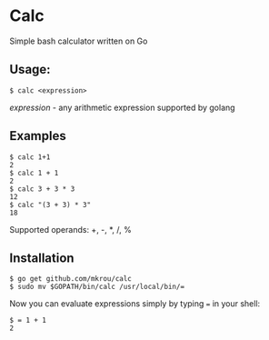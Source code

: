 # Calc

Simple bash calculator written on Go

## Usage:

```shell
$ calc <expression>
```

*expression* - any arithmetic expression supported by golang

## Examples

```shell
$ calc 1+1
2
$ calc 1 + 1
2
$ calc 3 + 3 * 3
12
$ calc "(3 + 3) * 3"
18
```

Supported operands: +, -, *, /, %

## Installation

```shell
$ go get github.com/mkrou/calc
$ sudo mv $GOPATH/bin/calc /usr/local/bin/=
```

Now you can evaluate expressions simply by typing `=` in your shell:

```shell
$ = 1 + 1
2
```
